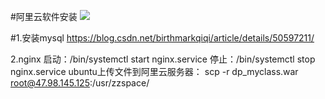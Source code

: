 #阿里云软件安装
![](/images/12564740_xl.jpg "")
<!--more-->
#1.安装mysql
https://blog.csdn.net/birthmarkqiqi/article/details/50597211/

2.nginx
启动：/bin/systemctl start nginx.service
停止：/bin/systemctl stop nginx.service
ubuntu上传文件到阿里云服务器：
scp -r dp_myclass.war root@47.98.145.125:/usr/zzspace/